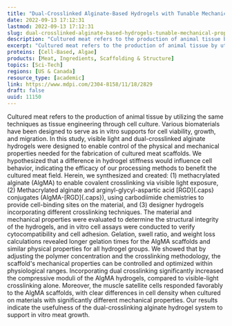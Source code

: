 ```yaml
---
title: "Dual-Crosslinked Alginate-Based Hydrogels with Tunable Mechanical Properties for Cultured Meat"
date: 2022-09-13 17:12:31
lastmod: 2022-09-13 17:12:31
slug: dual-crosslinked-alginate-based-hydrogels-tunable-mechanical-properties-cultured-meat
description: "Cultured meat refers to the production of animal tissue by utilizing the same techniques as tissue engineering through cell culture. Various biomaterials have been designed to serve as in vitro supports for cell viability, growth, and migration. In this study, visible light and dual-crosslinked alginate hydrogels were designed to enable control of the physical and mechanical properties needed for the fabrication of cultured meat scaffolds."
excerpt: "Cultured meat refers to the production of animal tissue by utilizing the same techniques as tissue engineering through cell culture. Various biomaterials have been designed to serve as in vitro supports for cell viability, growth, and migration. In this study, visible light and dual-crosslinked alginate hydrogels were designed to enable control of the physical and mechanical properties needed for the fabrication of cultured meat scaffolds."
proteins: [Cell-Based, Algae]
products: [Meat, Ingredients, Scaffolding & Structure]
topics: [Sci-Tech]
regions: [US & Canada]
resource_type: [academic]
link: https://www.mdpi.com/2304-8158/11/18/2829
draft: false
uuid: 11150
---
```

Cultured meat refers to the production of animal tissue by utilizing the
same techniques as tissue engineering through cell culture. Various
biomaterials have been designed to serve as in vitro supports for cell
viability, growth, and migration. In this study, visible light and
dual-crosslinked alginate hydrogels were designed to enable control of
the physical and mechanical properties needed for the fabrication of
cultured meat scaffolds. We hypothesized that a difference in hydrogel
stiffness would influence cell behavior, indicating the efficacy of our
processing methods to benefit the cultured meat field. Herein, we
synthesized and created: (1) methacrylated alginate (AlgMA) to enable
covalent crosslinking via visible light exposure, (2) Methacrylated
alginate and arginyl-glycyl-aspartic acid [RGD]{.caps} conjugates
(AlgMA-[RGD]{.caps}), using carbodiimide chemistries to provide
cell-binding sites on the material, and (3) designer hydrogels
incorporating different crosslinking techniques. The material and
mechanical properties were evaluated to determine the structural
integrity of the hydrogels, and in vitro cell assays were conducted to
verify cytocompatibility and cell adhesion. Gelation, swell ratio, and
weight loss calculations revealed longer gelation times for the AlgMA
scaffolds and similar physical properties for all hydrogel groups. We
showed that by adjusting the polymer concentration and the crosslinking
methodology, the scaffold's mechanical properties can be controlled and
optimized within physiological ranges. Incorporating dual crosslinking
significantly increased the compressive moduli of the AlgMA hydrogels,
compared to visible-light crosslinking alone. Moreover, the muscle
satellite cells responded favorably to the AlgMA scaffolds, with clear
differences in cell density when cultured on materials with
significantly different mechanical properties. Our results indicate the
usefulness of the dual-crosslinking alginate hydrogel system to support
in vitro meat growth.
